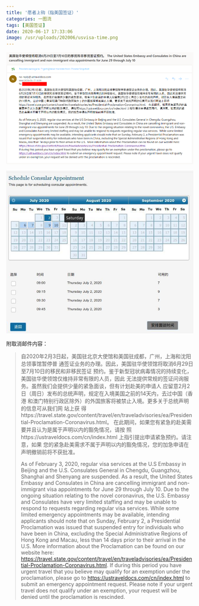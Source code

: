 ```yaml
---
title: '愿者上钩（指美国签证）'
categories: 一图流
tags: [美国签证]
date: 2020-06-17 17:33:06
image: /usr/uploads/202006/usvisa-time.png
---
```


![美国签证预约取消邮件](../../../../../../public/usr/uploads/202006/usvisa-mail.png)

![但这段时间仍然可以预约](../../../../../../public/usr/uploads/202006/usvisa-time.png)

附取消邮件内容：

> 自2020年2月3日起，美国驻北京大使馆和美国驻成都，广州，上海和沈阳总领事馆暂停普
> 通签证业务的办理。因此，美国驻华使领馆将取消6月29日至7月10日的移民和非移民签证
> 预约。鉴于新型冠状病毒情况的持续变化，美国驻华使领馆仅维持非常有限的人员，因此
> 无法提供常规的签证问询服务。虽然我们会提供少量的紧急面谈，但有计划赴美的申请人
> 应留意2月2日（周日）发布的总统声明，规定在入境美国之前的14天内，去过中国（香港
> 和澳门特别行政区除外）的外国旅客将被禁止入境。更多关于总统声明的信息可从我们网
> 站上获
> 得https://travel.state.gov/content/travel/en/traveladvisories/ea/Presidential-Proclamation-Coronavirus.html。
> 在此期间，如果您有紧急的赴美需要并且认为是属于声明以内的豁免情况，请按
> 照https://ustraveldocs.com/cn/index.html 上指引提出申请紧急预约。请注意，如果
> 您的紧急赴美需求不属于声明以内的豁免情况，您的加急申请在声明撤销前将不获批准。
>
> As of February 3, 2020, regular visa services at the U.S Embassy in Beijing
> and the U.S. Consulates General in Chengdu, Guangzhou, Shanghai and Shenyang
> are suspended. As a result, the United States Embassy and Consulates in China
> are cancelling immigrant and non-immigrant visa appointments for June 29
> through July 10. Due to the ongoing situation relating to the novel
> coronavirus, the U.S. Embassy and Consulates have very limited staffing and
> may be unable to respond to requests regarding regular visa services. While
> some limited emergency appointments may be available, intending applicants
> should note that on Sunday, February 2, a Presidential Proclamation was issued
> that suspended entry for individuals who have been in China, excluding the
> Special Administrative Regions of Hong Kong and Macau, less than 14 days prior
> to their arrival in the U.S. More information about the Proclamation can be
> found on our website here:
> https://travel.state.gov/content/travel/en/traveladvisories/ea/Presidential-Proclamation-Coronavirus.html.
> If during this period you have urgent travel that you believe may qualify for
> an exemption under the proclamation, please go to
> https://ustraveldocs.com/cn/index.html to submit an emergency appointment
> request. Please note if your urgent travel does not qualify under an
> exemption, your request will be denied until the proclamation is rescinded.

